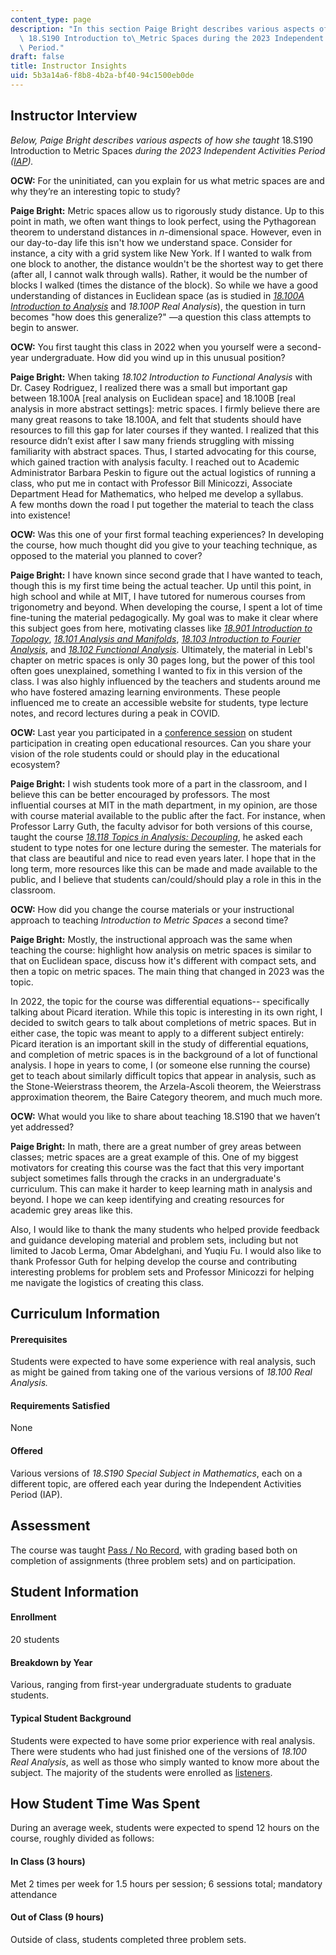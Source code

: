 ```yaml
---
content_type: page
description: "In this section Paige Bright describes various aspects of how she taught\
  \ 18.S190 Introduction to\_Metric Spaces during the 2023 Independent Activities\
  \ Period."
draft: false
title: Instructor Insights
uid: 5b3a14a6-f8b8-4b2a-bf40-94c1500eb0de
---
```

## Instructor Interview

*Below, Paige Bright describes various aspects of how she taught* 18.S190 Introduction to Metric Spaces *during the 2023 Independent Activities Period (*[*IAP*](https://elo.mit.edu/iap/)*).*

**OCW:** For the uninitiated, can you explain for us what metric spaces are and why they’re an interesting topic to study?

**Paige Bright:** Metric spaces allow us to rigorously study distance. Up to this point in math, we often want things to look perfect, using the Pythagorean theorem to understand distances in *n*\-dimensional space. However, even in our day-to-day life this isn't how we understand space. Consider for instance, a city with a grid system like New York. If I wanted to walk from one block to another, the distance wouldn't be the shortest way to get there (after all, I cannot walk through walls). Rather, it would be the number of blocks I walked (times the distance of the block). So while we have a good understanding of distances in Euclidean space (as is studied in [*18.100A Introduction to Analysis*](https://ocw.mit.edu/courses/18-100a-introduction-to-analysis-fall-2012/) and *18.100P Real Analysis*), the question in turn becomes "how does this generalize?" —a question this class attempts to begin to answer.

**OCW:** You first taught this class in 2022 when you yourself were a second-year undergraduate. How did you wind up in this unusual position?

**Paige Bright:** When taking *18.102 Introduction to Functional Analysis* with Dr. Casey Rodriguez, I realized there was a small but important gap between 18.100A \[real analysis on Euclidean space\] and 18.100B \[real analysis in more abstract settings\]: metric spaces. I firmly believe there are many great reasons to take 18.100A, and felt that students should have resources to fill this gap for later courses if they wanted. I realized that this resource didn’t exist after I saw many friends struggling with missing familiarity with abstract spaces. Thus, I started advocating for this course, which gained traction with analysis faculty. I reached out to Academic Administrator Barbara Peskin to figure out the actual logistics of running a class, who put me in contact with Professor Bill Minicozzi, Associate Department Head for Mathematics, who helped me develop a syllabus. A few months down the road I put together the material to teach the class into existence!

**OCW:** Was this one of your first formal teaching experiences? In developing the course, how much thought did you give to your teaching technique, as opposed to the material you planned to cover?

**Paige Bright:** I have known since second grade that I have wanted to teach, though this is my first time being the actual teacher. Up until this point, in high school and while at MIT, I have tutored for numerous courses from trigonometry and beyond. When developing the course, I spent a lot of time fine-tuning the material pedagogically. My goal was to make it clear where this subject goes from here, motivating classes like [*18.901 Introduction to Topology*](https://ocw.mit.edu/courses/18-901-introduction-to-topology-fall-2004/), [*18.101 Analysis and Manifolds*](https://ocw.mit.edu/courses/18-101-analysis-ii-fall-2005/), [*18.103 Introduction to Fourier Analysis*](https://ocw.mit.edu/courses/18-103-fourier-analysis-fall-2013/), and [*18.102 Functional Analysis*](https://ocw.mit.edu/courses/18-102-introduction-to-functional-analysis-spring-2021/). Ultimately, the material in Lebl's chapter on metric spaces is only 30 pages long, but the power of this tool often goes unexplained, something I wanted to fix in this version of the class. I was also highly influenced by the teachers and students around me who have fostered amazing learning environments. These people influenced me to create an accessible website for students, type lecture notes, and record lectures during a peak in COVID.

**OCW:** Last year you participated in a [conference session](https://opened21.sched.com/event/moRa/when-students-create-oer-what-weve-learned-and-whats-next-at-mit-opencourseware) on student participation in creating open educational resources. Can you share your vision of the role students could or should play in the educational ecosystem?

**Paige Bright:** I wish students took more of a part in the classroom, and I believe this can be better encouraged by professors. The most influential courses at MIT in the math department, in my opinion, are those with course material available to the public after the fact. For instance, when Professor Larry Guth, the faculty advisor for both versions of this course, taught the course [*18.118 Topics in Analysis: Decoupling*](https://math.mit.edu/~lguth/Math118.html), he asked each student to type notes for one lecture during the semester. The materials for that class are beautiful and nice to read even years later. I hope that in the long term, more resources like this can be made and made available to the public, and I believe that students can/could/should play a role in this in the classroom.

**OCW:** How did you change the course materials or your instructional approach to teaching *Introduction to Metric Spaces* a second time?

**Paige Bright:** Mostly, the instructional approach was the same when teaching the course: highlight how analysis on metric spaces is similar to that on Euclidean space, discuss how it's different with compact sets, and then a topic on metric spaces. The main thing that changed in 2023 was the topic.

In 2022, the topic for the course was differential equations-- specifically talking about Picard iteration. While this topic is interesting in its own right, I decided to switch gears to talk about completions of metric spaces. But in either case, the topic was meant to apply to a different subject entirely: Picard iteration is an important skill in the study of differential equations, and completion of metric spaces is in the background of a lot of functional analysis. I hope in years to come, I (or someone else running the course) get to teach about similarly difficult topics that appear in analysis, such as the Stone-Weierstrass theorem, the Arzela-Ascoli theorem, the Weierstrass approximation theorem, the Baire Category theorem, and much much more.

**OCW:** What would you like to share about teaching 18.S190 that we haven’t yet addressed?

**Paige Bright:** In math, there are a great number of grey areas between classes; metric spaces are a great example of this. One of my biggest motivators for creating this course was the fact that this very important subject sometimes falls through the cracks in an undergraduate's curriculum. This can make it harder to keep learning math in analysis and beyond. I hope we can keep identifying and creating resources for academic grey areas like this.

Also, I would like to thank the many students who helped provide feedback and guidance developing material and problem sets, including but not limited to Jacob Lerma, Omar Abdelghani, and Yuqiu Fu. I would also like to thank Professor Guth for helping develop the course and contributing interesting problems for problem sets and Professor Minicozzi for helping me navigate the logistics of creating this class.

## Curriculum Information

#### Prerequisites

Students were expected to have some experience with real analysis, such as might be gained from taking one of the various versions of *18.100 Real Analysis.*

#### Requirements Satisfied

None

#### Offered

Various versions of *18.S190 Special Subject in Mathematics*, each on a different topic, are offered each year during the Independent Activities Period (IAP).

## Assessment

The course was taught [Pass / No Record](https://registrar.mit.edu/classes-grades-evaluations/grades/grading-policies/flexible-pnr-grading-option), with grading based both on completion of assignments (three problem sets) and on participation.

## Student Information

#### Enrollment

20 students

#### Breakdown by Year

Various, ranging from first-year undergraduate students to graduate students.

#### Typical Student Background

Students were expected to have some prior experience with real analysis. There were students who had just finished one of the versions of *18.100 Real Analysis*, as well as those who simply wanted to know more about the subject. The majority of the students were enrolled as [listeners](https://registrar.mit.edu/classes-grades-evaluations/grades/grading-policies/listener-status-auditing).

## How Student Time Was Spent

During an average week, students were expected to spend 12 hours on the course, roughly divided as follows:

#### In Class (3 hours)

Met 2 times per week for 1.5 hours per session; 6 sessions total; mandatory attendance

#### Out of Class (9 hours)

Outside of class, students completed three problem sets.
